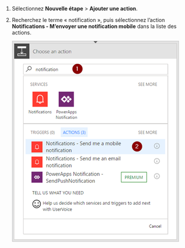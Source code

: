 1. Sélectionnez **Nouvelle étape** > **Ajouter une action**.
2. Recherchez le terme « notification », puis sélectionnez l’action **Notifications - M’envoyer une notification mobile**  dans la liste des actions.
   
    ![Notification](./media/email-triggers/email-triggers-sender-3.png)

